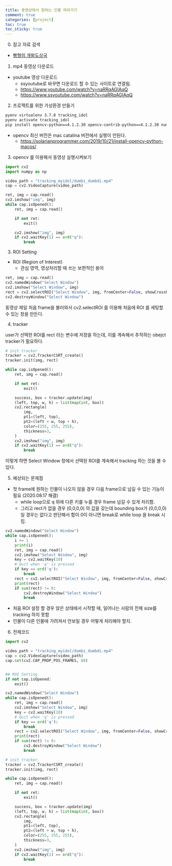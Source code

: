 ```yaml
---
title: 동영상에서 원하는 인물 따라가기
comment: true
categories: [project]
toc: true
toc_sticky: true
---
```


0. 참고 자료 검색
-  [빵형의 개발도상국](https://www.youtube.com/watch?v=cx7VONjFEE0&t=83s)

1. mp4 동영상 다운로드 

- youtube 영상 다운로드
  - ssyoutube로 바꾸면 다운로드 할 수 있는 사이트로 연결됨.
  - https://www.youtube.com/watch?v=naRRqAGIAqQ
  - https://www.ssyoutube.com/watch?v=naRRqAGIAqQ

2. 프로젝트를 위한 가상환경 만들기

```bash
pyenv virtualenv 3.7.8 tracking_idol
pyenv activate tracking_idol
pip install opencv-python==4.1.2.30 opencv-contrib-python==4.1.2.30 numpy
```
- opencv 최신 버전은 mac catalina 버전에서 실행이 안된다.
  - https://solarianprogrammer.com/2019/10/21/install-opencv-python-macos/
3. opencv 를 이용해서 동영상 실행시켜보기

```python
import cv2
import numpy as np

video_path = "tracking_myidol/dumbi_dumbdi.mp4"
cap = cv2.VideoCapture(video_path)

ret, img = cap.read()
cv2.imshow("img", img)
while cap.isOpened():
    ret, img = cap.read()

    if not ret:
        exit()

    cv2.imshow("img", img)
    if cv2.waitKey(1) == ord("q"):
        break

```

3. ROI Setting 

- ROI (Region of Interest)
  - 관심 영역, 영상처리할 때 쓰는 보편적인 용어

```python
ret, img = cap.read()
cv2.namedWindow("Select Window")
cv2.imshow("Select Window", img)
rect = cv2.selectROI("Select Window", img, fromCenter=False, showCrosshair=True)
cv2.destroyWindow("Select Window")
```

동영상 제일 처음 frame을 불러와서 cv2.selectROI 를 이용해 처음에 ROI 를 세팅할 수 있는 창을 만든다.

4. tracker

user가 선택한 ROI를 rect 라는 변수에 저장을 하는데, 이를 계속해서 추적하는 obejct tracker가 필요하다.

```python
# init tracker
tracker = cv2.TrackerCSRT_create()
tracker.init(img, rect)

while cap.isOpened():
    ret, img = cap.read()

    if not ret:
        exit()

    success, box = tracker.update(img)
    (left, top, w, h) = list(map(int, box))
    cv2.rectangle(
        img,
        pt1=(left, top),
        pt2=(left + w, top + h),
        color=(255, 255, 255),
        thickness=3,
    )
    cv2.imshow("img", img)
    if cv2.waitKey(1) == ord("q"):
        break

```

이렇게 하면 Select Window 창에서 선택된 ROI를 계속해서 tracking 하는 것을 볼 수 있다.



5. 예상되는 문제점 

- 첫 frame에 원하는 인물이 나오지 않을 경우 다음 frame으로 넘길 수 있는 기능이 필요 (2020.08.17 해결)
  - while loop으로 q 외에 다른 키를 누를 경우 frame 넘길 수 있게 처리함.
  - 그리고 rect가 없을 경우 (0,0,0,0) 의 값을 갖는데 bounding box가 (0,0,0,0) 일 경우는 없다고 판단해서 합이 0이 아니면 break로 while loop 을 break 시킴.

```python
cv2.namedWindow("Select Window")
while cap.isOpened():
    i += 1
    print(i)
    ret, img = cap.read()
    cv2.imshow("Select Window", img)
    key = cv2.waitKey(10)
    # Quit when 'q' is pressed
    if key == ord('q'):
        break
    rect = cv2.selectROI("Select Window", img, fromCenter=False, showCrosshair=True)
    print(rect)
    if sum(rect) != 0:
        cv2.destroyWindow("Select Window")
        break
```

- 처음 ROI 설정 할 경우 앉은 상태에서 시작할 때, 일어나는 사람의 전체 size를 tracking 하지 못함
- 인물이 다른 인물에 가려져서 안보일 경우 어떻게 처리해야 할지.



6. 전체코드

```python
import cv2

video_path = "tracking_myidol/dumbi_dumbdi.mp4"
cap = cv2.VideoCapture(video_path)
cap.set(cv2.CAP_PROP_POS_FRAMES, 80)


## ROI Setting
if not cap.isOpened:
    exit()

cv2.namedWindow("Select Window")
while cap.isOpened():
    ret, img = cap.read()
    cv2.imshow("Select Window", img)
    key = cv2.waitKey(10)
    # Quit when 'q' is pressed
    if key == ord('q'):
        break
    rect = cv2.selectROI("Select Window", img, fromCenter=False, showCrosshair=True)
    print(rect)
    if sum(rect) != 0:
        cv2.destroyWindow("Select Window")
        break

# init tracker
tracker = cv2.TrackerCSRT_create()
tracker.init(img, rect)

while cap.isOpened():
    ret, img = cap.read()

    if not ret:
        exit()

    success, box = tracker.update(img)
    (left, top, w, h) = list(map(int, box))
    cv2.rectangle(
        img,
        pt1=(left, top),
        pt2=(left + w, top + h),
        color=(255, 255, 255),
        thickness=3,
    )
    cv2.imshow("img", img)
    if cv2.waitKey(1) == ord("q"):
        break

```
